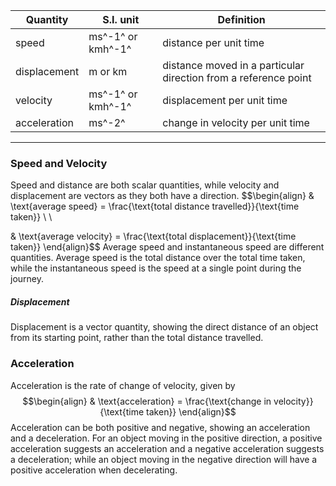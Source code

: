 
| Quantity     | S.I. unit         | Definition                                                      |
| ------------ | ----------------- | --------------------------------------------------------------- |
| speed        | ms^-1^ or kmh^-1^ | distance per unit time                                          |
| displacement | m or km           | distance moved in a particular direction from a reference point |
| velocity     | ms^-1^ or kmh^-1^ | displacement per unit time                                      |
| acceleration | ms^-2^            | change in velocity per unit time                                |
___
### Speed and Velocity
Speed and distance are both scalar quantities, while velocity and displacement are vectors as they both have a direction.
$$\begin{align}
& \text{average speed} = \frac{\text{total distance travelled}}{\text{time taken}} \\ \\

& \text{average velocity} = \frac{\text{total displacement}}{\text{time taken}}
\end{align}$$
Average speed and instantaneous speed are different quantities. Average speed is the total distance over the total time taken, while the instantaneous speed is the speed at a single point during the journey.
##### Displacement
Displacement is a vector quantity, showing the direct distance of an object from its starting point, rather than the total distance travelled.
### Acceleration
Acceleration is the rate of change of velocity, given by
$$\begin{align}
 & \text{acceleration} = \frac{\text{change in velocity}}{\text{time taken}}
\end{align}$$
Acceleration can be both positive and negative, showing an acceleration and a deceleration. For an object moving in the positive direction, a positive acceleration suggests an acceleration and a negative acceleration suggests a deceleration; while an object moving in the negative direction will have a positive acceleration when decelerating.
